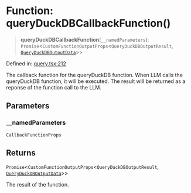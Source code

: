 # Function: queryDuckDBCallbackFunction()

> **queryDuckDBCallbackFunction**(`__namedParameters`): `Promise`\<`CustomFunctionOutputProps`\<`QueryDuckDBOutputResult`, [`QueryDuckDBOutputData`](../type-aliases/QueryDuckDBOutputData.md)\>\>

Defined in: [query.tsx:212](https://github.com/GeoDaCenter/openassistant/blob/a5eebdb32e6bf1b6b4eedf634485568edcefaa57/packages/duckdb/src/query.tsx#L212)

The callback function for the queryDuckDB function. When LLM calls the queryDuckDB function, it will be executed.
The result will be returned as a reponse of the function call to the LLM.

## Parameters

### \_\_namedParameters

`CallbackFunctionProps`

## Returns

`Promise`\<`CustomFunctionOutputProps`\<`QueryDuckDBOutputResult`, [`QueryDuckDBOutputData`](../type-aliases/QueryDuckDBOutputData.md)\>\>

The result of the function.

